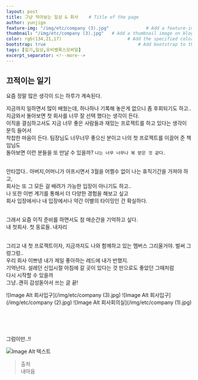 ```yaml
---
layout: post
title: 그냥 적어보는 일상 & 회사    # Title of the page
author: yunjigo
feature-img: "/img/etc/company (3).jpg"              # Add a feature-image to the post
thumbnail: "/img/etc/company (3).jpg"   # Add a thumbnail image on blog view
color: rgb(134,21,17)                         # Add the specified color as feature image, and change link colors in post
bootstrap: true                                   # Add bootstrap to the page
tags: [일기,일상,유비벨록스모바일]
excerpt_separator: <!--more-->
---
```


## 끄적이는 일기 <br>
      
요즘 정말 많은 생각이 드는 하루가 계속된다.
<!--more-->

지금까지 일하면서 많이 배웠는데, 하나하나 기록해 놓은게 없으니 좀 후회되기도 하고..<br>
지금와서 돌아보면 첫 회사를 너무 잘 선택 했다는 생각이 든다.<br>
이직을 결심하고서도 지금 너무 좋은 사람들과 재밌는 프로젝트를 하고 있다는 생각이 문득 들어서<br>
착찹한 마음이 든다. 팀장님도 너무너무 좋으신 분이고 나의 첫 프로젝트를 이끌어 준 책임님도<br>
돌아보면 이런 분들을 또 만날 수 있을까? `나는 너무 너무나 복 받은 것 같다.`<br><br>

안타깝다.. 아버지,어머니가 아프시면서 3월을 어쩔수 없이 나는 휴직기간을 가져야 하고,<br>
회사는 또 그 모든 걸 배려가 가능한 입장이 아니기도 하고.. <br>
나 또한 이번 계기를 통해서 더 다양한 경험을 해보고 싶고<br>
회사 입장에서나 내 입장에서나 약간 이별의 타이밍인 건 확실하다.<br><br>

그래서 요즘 이직 준비를 하면서도 참 매순간을 기억하고 싶다.<br>
내 첫회사. 첫 동료들. 내자리<br><br>


그리고 내 첫 프로젝트이자, 지금까지도 나와 함께하고 있는 멤버스 그리울거야. 벌써 그렁그렁..<br>
우리 회사 이쁘넹 내가 제일 좋아하는 레드에 내가 반했지.<br>
기억난다. 설레던 신입시절 아침에 갈 곳이 있다는 것 만으로도 좋았던 그때처럼<br>
다시 시작할 수 있을까<br>
그냥..괜히 감성돋아서 쓰는 글 끝!<br>


![Image Alt 회사입구](/img/etc/company (3).jpg)
![Image Alt 회사입구](/img/etc/company (2).jpg)
![Image Alt 회사회의실](/img/etc/company (1).jpg)



<br><br><br>


그럼이만..!!

![Image Alt 텍스트](http://app.jjalbang.today/jj1G9.gif)




>출처    
내마음
